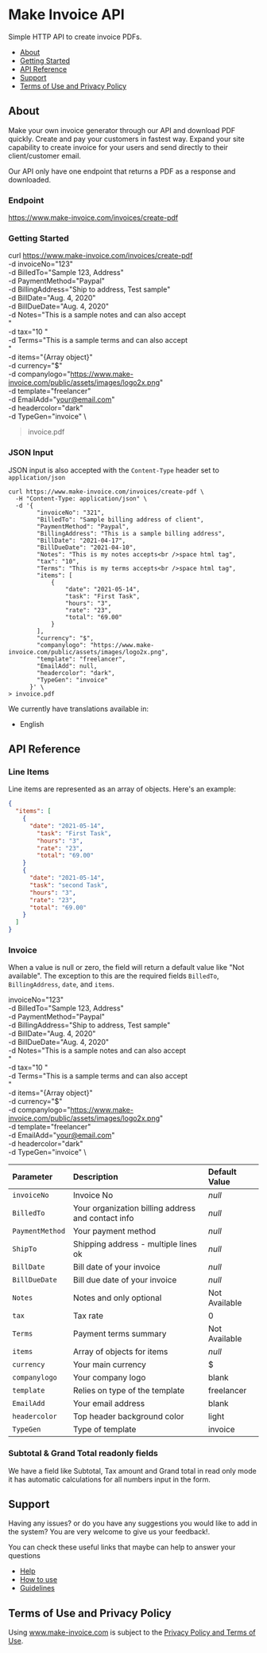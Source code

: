 # Make Invoice API
Simple HTTP API to create invoice PDFs.

- [About](#about)
- [Getting Started](#getting-started)
- [API Reference](#api-reference)
- [Support](#support)
- [Terms of Use and Privacy Policy](#terms-of-use-and-privacy-policy)

## About

Make your own invoice generator through our API and download PDF quickly. Create and pay your customers in fastest way. Expand your site capability to create invoice for your users and send directly to their client/customer email. 

Our API only have one endpoint that returns a PDF as a response and downloaded.

### Endpoint
https://www.make-invoice.com/invoices/create-pdf

### Getting Started

curl https://www.make-invoice.com/invoices/create-pdf \
  -d invoiceNo="123" \
  -d BilledTo="Sample 123, Address" \
  -d PaymentMethod="Paypal" \
  -d BillingAddress="Ship to address, Test sample" \
  -d BillDate="Aug. 4, 2020" \
  -d BillDueDate="Aug. 4, 2020" \
  -d Notes="This is a sample notes and can also accept <br/>" \
  -d tax="10 " \
  -d Terms="This is a sample terms and can also accept <br/>" \
  -d items="{Array object}" \
  -d currency="$" \
  -d companylogo="https://www.make-invoice.com/public/assets/images/logo2x.png" \
  -d template="freelancer" \
  -d EmailAdd="your@email.com" \
  -d headercolor="dark" \
  -d TypeGen="invoice" \
> invoice.pdf

### JSON Input

JSON input is also accepted with the `Content-Type` header set to `application/json`

```
curl https://www.make-invoice.com/invoices/create-pdf \
  -H "Content-Type: application/json" \
  -d '{
        "invoiceNo": "321",
        "BilledTo": "Sample billing address of client",
        "PaymentMethod": "Paypal",
        "BillingAddress": "This is a sample billing address",
        "BillDate": "2021-04-17",
        "BillDueDate": "2021-04-10",
        "Notes": "This is my notes accepts<br />space html tag",
        "tax": "10",
        "Terms": "This is my terms accepts<br />space html tag",
        "items": [
            {
                "date": "2021-05-14",
                "task": "First Task",
                "hours": "3",
                "rate": "23",
                "total": "69.00"
            }
        ],
        "currency": "$",
        "companylogo": "https://www.make-invoice.com/public/assets/images/logo2x.png",
        "template": "freelancer",
        "EmailAdd": null,
        "headercolor": "dark",
        "TypeGen": "invoice"
      }' \
> invoice.pdf
```

We currently have translations available in:
- English

## API Reference

### Line Items

Line items are represented as an array of objects. Here's an example:

```json
{
  "items": [
    {
      "date": "2021-05-14",
        "task": "First Task",
        "hours": "3",
        "rate": "23",
        "total": "69.00"
    }
    {
      "date": "2021-05-14",
      "task": "second Task",
      "hours": "3",
      "rate": "23",
      "total": "69.00"
    }
  ]
}
```

### Invoice

When a value is null or zero, the field will return a default value like "Not available". The exception to this are the required fields `BilledTo`, `BillingAddress`, `date`, and `items`.

 invoiceNo="123" \
  -d BilledTo="Sample 123, Address" \
  -d PaymentMethod="Paypal" \
  -d BillingAddress="Ship to address, Test sample" \
  -d BillDate="Aug. 4, 2020" \
  -d BillDueDate="Aug. 4, 2020" \
  -d Notes="This is a sample notes and can also accept <br/>" \
  -d tax="10 " \
  -d Terms="This is a sample terms and can also accept <br/>" \
  -d items="{Array object}" \
  -d currency="$" \
  -d companylogo="https://www.make-invoice.com/public/assets/images/logo2x.png" \
  -d template="freelancer" \
  -d EmailAdd="your@email.com" \
  -d headercolor="dark" \
  -d TypeGen="invoice" \

|Parameter|Description|Default Value
|:--------|:----------|:------------
`invoiceNo`|Invoice No|*null*
`BilledTo`|Your organization billing address and contact info|*null*
`PaymentMethod`|Your payment method|*null*
`ShipTo`|Shipping address - multiple lines ok|*null*
`BillDate`|Bill date of your invoice|*null*
`BillDueDate`|Bill due date of your invoice|*null*
`Notes`|Notes and only optional|Not Available
`tax`|Tax rate|0
`Terms`|Payment terms summary|Not Available
`items`|Array of objects for items|*null*
`currency`|Your main currency|$
`companylogo`|Your company logo|blank
`template`|Relies on type of the template|freelancer
`EmailAdd`|Your email address|blank
`headercolor`|Top header background color|light
`TypeGen`|Type of template|invoice

### Subtotal & Grand Total readonly fields

We have a field like Subtotal, Tax amount and Grand total in read only mode it has automatic calculations for all numbers input in the form.

## Support

Having any issues? or do you have any suggestions you would like to add in the system? You are very welcome to give us your feedback!.

You can check these useful links that maybe can help to answer your questions

- [Help](https://www.make-invoice.com/help)
- [How to use](https://www.make-invoice.com/how-to-use)
- [Guidelines](https://www.make-invoice.com/guide)

## Terms of Use and Privacy Policy

Using www.make-invoice.com is subject to the [Privacy Policy and Terms of Use](https://www.make-invoice.com/privacy-policy).
